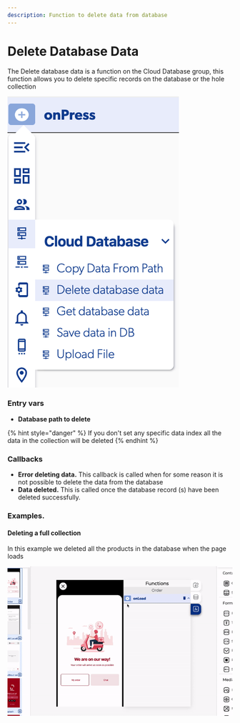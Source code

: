 ```yaml
---
description: Function to delete data from database
---
```


# Delete Database Data

The Delete database data is a function on the Cloud Database group, this function allows you to delete specific records on the database or the hole collection

![](../../../.gitbook/assets/captura-de-pantalla-2020-02-03-a-la-s-16.03.27.png)

### Entry vars

* **Database path to delete**

{% hint style="danger" %}
If you don't set any specific data index all the data in the collection will be deleted
{% endhint %}

### Callbacks

* **Error deleting data.** This callback is called when for some reason it is not possible to delete the data from the database
* **Data deleted.** This is called once the database record \(s\) have been deleted successfully.

### Examples.

#### Deleting a full collection

In this example we deleted all the products in the database when the page loads

![](../../../.gitbook/assets/example-delete-database-data.gif)



